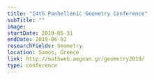 ```yaml
---
title: "14th Panhellenic Geometry Conference"
subTitle: ""
image:
startDate: 2019-05-31
endDate: 2019-06-02
researchFields: Geometry
location: Samos, Greece
link: http://mathweb.aegean.gr/geometry2019/
type: conference
---
```

